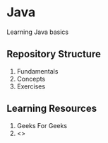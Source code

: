 # Java

Learning Java basics

## Repository Structure

1. Fundamentals
2. Concepts
3. Exercises

## Learning Resources

1. Geeks For Geeks
2. <>

